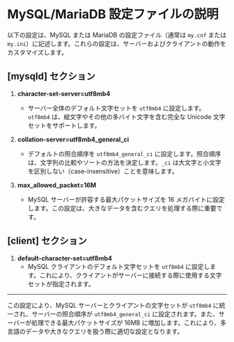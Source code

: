 # MySQL/MariaDB 設定ファイルの説明

以下の設定は、MySQL または MariaDB の設定ファイル（通常は `my.cnf` または `my.ini`）に記述します。これらの設定は、サーバーおよびクライアントの動作をカスタマイズします。

## [mysqld] セクション

1. **character-set-server=utf8mb4**

   - サーバー全体のデフォルト文字セットを `utf8mb4` に設定します。`utf8mb4` は、絵文字やその他の多バイト文字を含む完全な Unicode 文字セットをサポートします。

2. **collation-server=utf8mb4_general_ci**

   - デフォルトの照合順序を `utf8mb4_general_ci` に設定します。照合順序は、文字列の比較やソートの方法を決定します。`_ci` は大文字と小文字を区別しない（case-insensitive）ことを意味します。

3. **max_allowed_packet=16M**
   - MySQL サーバーが許容する最大パケットサイズを 16 メガバイトに設定します。この設定は、大きなデータを含むクエリを処理する際に重要です。

## [client] セクション

1. **default-character-set=utf8mb4**
   - MySQL クライアントのデフォルト文字セットを `utf8mb4` に設定します。これにより、クライアントがサーバーに接続する際に使用する文字セットが指定されます。

---

この設定により、MySQL サーバーとクライアントの文字セットが `utf8mb4` に統一され、サーバーの照合順序が `utf8mb4_general_ci` に設定されます。また、サーバーが処理できる最大パケットサイズが 16MB に増加します。これにより、多言語のデータや大きなクエリを扱う際に適切な設定となります。

